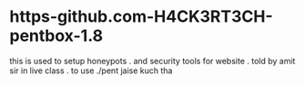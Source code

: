 # https-github.com-H4CK3RT3CH-pentbox-1.8
this is used to setup honeypots . and security tools for website . told by amit sir in live class . to use ./pent jaise kuch tha
